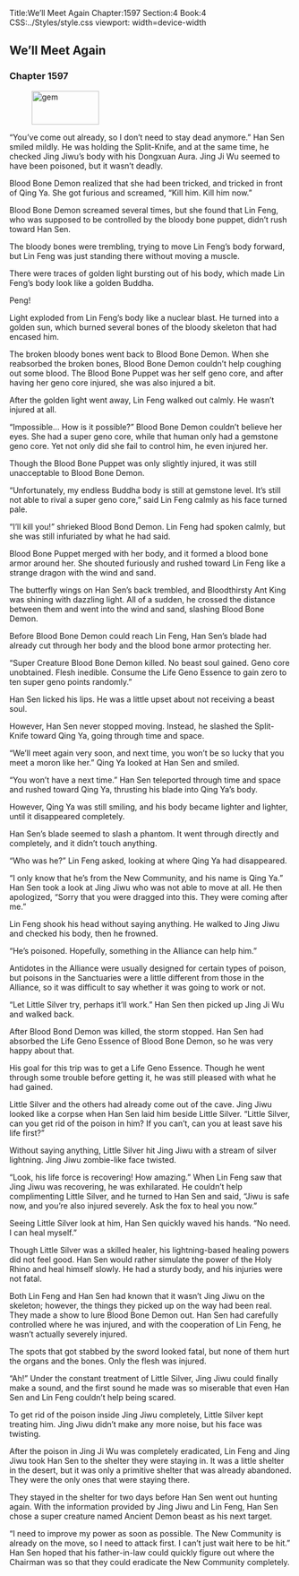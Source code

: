 Title:We’ll Meet Again 
Chapter:1597 
Section:4 
Book:4 
CSS:../Styles/style.css 
viewport: width=device-width
  
## We’ll Meet Again
### Chapter 1597
  
<figure>
	<img src="../Images/gem.gif" alt="gem" id="gem" width="120" height="60" />
</figure>
  

  
“You’ve come out already, so I don’t need to stay dead anymore.” Han Sen smiled mildly. He was holding the Split-Knife, and at the same time, he checked Jing Jiwu’s body with his Dongxuan Aura. Jing Ji Wu seemed to have been poisoned, but it wasn’t deadly.

Blood Bone Demon realized that she had been tricked, and tricked in front of Qing Ya. She got furious and screamed, “Kill him. Kill him now.”

Blood Bone Demon screamed several times, but she found that Lin Feng, who was supposed to be controlled by the bloody bone puppet, didn’t rush toward Han Sen.

The bloody bones were trembling, trying to move Lin Feng’s body forward, but Lin Feng was just standing there without moving a muscle.

There were traces of golden light bursting out of his body, which made Lin Feng’s body look like a golden Buddha.

Peng!

Light exploded from Lin Feng’s body like a nuclear blast. He turned into a golden sun, which burned several bones of the bloody skeleton that had encased him.

The broken bloody bones went back to Blood Bone Demon. When she reabsorbed the broken bones, Blood Bone Demon couldn’t help coughing out some blood. The Blood Bone Puppet was her self geno core, and after having her geno core injured, she was also injured a bit.

After the golden light went away, Lin Feng walked out calmly. He wasn’t injured at all.

“Impossible… How is it possible?” Blood Bone Demon couldn’t believe her eyes. She had a super geno core, while that human only had a gemstone geno core. Yet not only did she fail to control him, he even injured her.

Though the Blood Bone Puppet was only slightly injured, it was still unacceptable to Blood Bone Demon.

“Unfortunately, my endless Buddha body is still at gemstone level. It’s still not able to rival a super geno core,” said Lin Feng calmly as his face turned pale.

“I’ll kill you!” shrieked Blood Bond Demon. Lin Feng had spoken calmly, but she was still infuriated by what he had said.

Blood Bone Puppet merged with her body, and it formed a blood bone armor around her. She shouted furiously and rushed toward Lin Feng like a strange dragon with the wind and sand.

The butterfly wings on Han Sen’s back trembled, and Bloodthirsty Ant King was shining with dazzling light. All of a sudden, he crossed the distance between them and went into the wind and sand, slashing Blood Bone Demon.

Before Blood Bone Demon could reach Lin Feng, Han Sen’s blade had already cut through her body and the blood bone armor protecting her.

“Super Creature Blood Bone Demon killed. No beast soul gained. Geno core unobtained. Flesh inedible. Consume the Life Geno Essence to gain zero to ten super geno points randomly.”

Han Sen licked his lips. He was a little upset about not receiving a beast soul.

However, Han Sen never stopped moving. Instead, he slashed the Split-Knife toward Qing Ya, going through time and space.

“We’ll meet again very soon, and next time, you won’t be so lucky that you meet a moron like her.” Qing Ya looked at Han Sen and smiled.

“You won’t have a next time.” Han Sen teleported through time and space and rushed toward Qing Ya, thrusting his blade into Qing Ya’s body.

However, Qing Ya was still smiling, and his body became lighter and lighter, until it disappeared completely.

Han Sen’s blade seemed to slash a phantom. It went through directly and completely, and it didn’t touch anything.

“Who was he?” Lin Feng asked, looking at where Qing Ya had disappeared.

“I only know that he’s from the New Community, and his name is Qing Ya.” Han Sen took a look at Jing Jiwu who was not able to move at all. He then apologized, “Sorry that you were dragged into this. They were coming after me.”

Lin Feng shook his head without saying anything. He walked to Jing Jiwu and checked his body, then he frowned.

“He’s poisoned. Hopefully, something in the Alliance can help him.”

Antidotes in the Alliance were usually designed for certain types of poison, but poisons in the Sanctuaries were a little different from those in the Alliance, so it was difficult to say whether it was going to work or not.

“Let Little Silver try, perhaps it’ll work.” Han Sen then picked up Jing Ji Wu and walked back.

After Blood Bond Demon was killed, the storm stopped. Han Sen had absorbed the Life Geno Essence of Blood Bone Demon, so he was very happy about that.

His goal for this trip was to get a Life Geno Essence. Though he went through some trouble before getting it, he was still pleased with what he had gained.

Little Silver and the others had already come out of the cave. Jing Jiwu looked like a corpse when Han Sen laid him beside Little Silver. “Little Silver, can you get rid of the poison in him? If you can’t, can you at least save his life first?”

Without saying anything, Little Silver hit Jing Jiwu with a stream of silver lightning. Jing Jiwu zombie-like face twisted.

“Look, his life force is recovering! How amazing.” When Lin Feng saw that Jing Jiwu was recovering, he was exhilarated. He couldn’t help complimenting Little Silver, and he turned to Han Sen and said, “Jiwu is safe now, and you’re also injured severely. Ask the fox to heal you now.”

Seeing Little Silver look at him, Han Sen quickly waved his hands. “No need. I can heal myself.”

Though Little Silver was a skilled healer, his lightning-based healing powers did not feel good. Han Sen would rather simulate the power of the Holy Rhino and heal himself slowly. He had a sturdy body, and his injuries were not fatal.

Both Lin Feng and Han Sen had known that it wasn’t Jing Jiwu on the skeleton; however, the things they picked up on the way had been real. They made a show to lure Blood Bone Demon out. Han Sen had carefully controlled where he was injured, and with the cooperation of Lin Feng, he wasn’t actually severely injured.

The spots that got stabbed by the sword looked fatal, but none of them hurt the organs and the bones. Only the flesh was injured.

“Ah!” Under the constant treatment of Little Silver, Jing Jiwu could finally make a sound, and the first sound he made was so miserable that even Han Sen and Lin Feng couldn’t help being scared.

To get rid of the poison inside Jing Jiwu completely, Little Silver kept treating him. Jing Jiwu didn’t make any more noise, but his face was twisting.

After the poison in Jing Ji Wu was completely eradicated, Lin Feng and Jing Jiwu took Han Sen to the shelter they were staying in. It was a little shelter in the desert, but it was only a primitive shelter that was already abandoned. They were the only ones that were staying there.

They stayed in the shelter for two days before Han Sen went out hunting again. With the information provided by Jing Jiwu and Lin Feng, Han Sen chose a super creature named Ancient Demon beast as his next target.

“I need to improve my power as soon as possible. The New Community is already on the move, so I need to attack first. I can’t just wait here to be hit.” Han Sen hoped that his father-in-law could quickly figure out where the Chairman was so that they could eradicate the New Community completely.